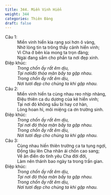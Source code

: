 ```yaml
---
title: 344. Miền Vinh Hiển
weight: 344
categories: Thiên Đàng
draft: false
---
```

<dl><dt>Câu 1:</dt><dd data-verse="1">Miền vinh hiển kia rạng soi hơn ô vàng, <br/>Nhờ lòng tin ta trông thấy cảnh hiển vinh; <br/>Vì Cha ở bên kìa mong ta trọn đàng; <br/>Ngài đang sắm cho phần ta nơi đẹp xinh. </dd><dt>Điệp khúc:</dt><dd data-chorus="1"><em>Trong chốn ấy rất êm dịu, <br/>Tại nơiiđó thỏa mãn bấy ta gặp nhau. <br/>Trong chốn ấy rất êm dịu, <br/>Nơi tươi đẹp cho chúng ta khi gặp nhau. </em></dd><dt>Câu 2:</dt><dd data-verse="2">Miền vinh hiển ta cùng nhau reo nhịp nhàng, <br/>Ðiệu thiên ca du dương của kẻ hiển vinh; <br/>Tại nơi đó không sầu bi hay cơ hàn, <br/>Lòng hoan hỉ, môi miệng ca ơn trường sinh. </dd><dt>Điệp khúc:</dt><dd data-chorus="1"><em>Trong chốn ấy rất êm dịu, <br/>Tại nơi đó thỏa mãn bấy ta gặp nhau. <br/>Trong chốn ấy rất êm dịu, <br/>Nơi tươi đẹp cho chúng ta khi gặp nhau. </em></dd><dt>Câu 3:</dt><dd data-verse="3">Cùng nhau hiến thiên trường ca ta tụng ngợi, <br/>Ðồng tâu lên Cha nhân ái chốn cao sang; <br/>Về ân điển do tình yêu Cha đời đời, <br/>Làm nên thánh bao ngày ta trong trần gian. </dd><dt>Điệp khúc:</dt><dd data-chorus="1"><em>Trong chốn ấy rất êm dịu, <br/>Tại nơi đó thỏa mãn bấy ta gặp nhau. <br/>Trong chốn ấy rất êm dịu, <br/>Nơi tươi đẹp cho chúng ta khi gặp nhau. </em></dd></dl>